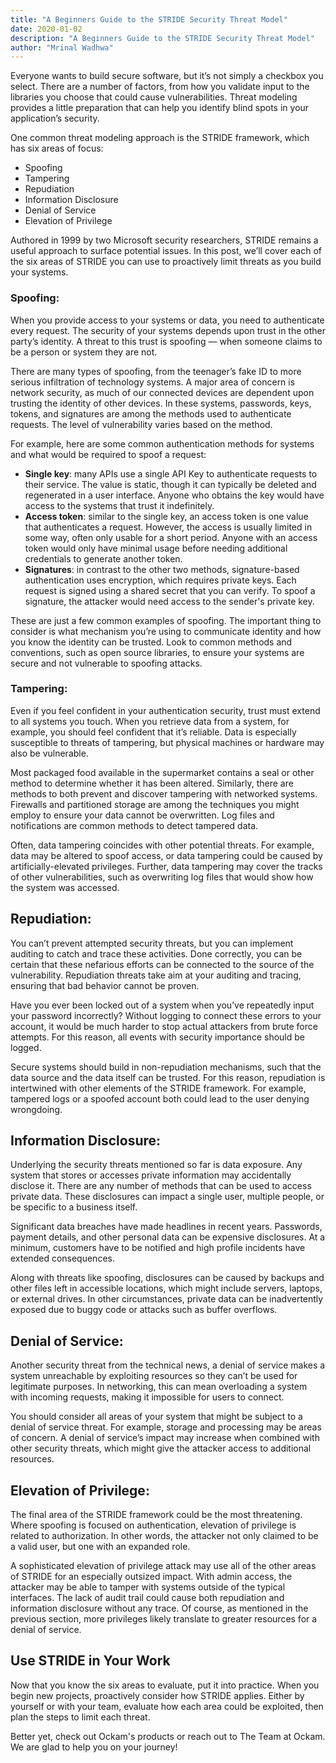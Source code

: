 ```yaml
---
title: "A Beginners Guide to the STRIDE Security Threat Model"
date: 2020-01-02
description: "A Beginners Guide to the STRIDE Security Threat Model"
author: "Mrinal Wadhwa"
---
```


Everyone wants to build secure software, but it’s not simply a checkbox you select. There are a number of factors, from how you validate input to the libraries you choose that could cause vulnerabilities. Threat modeling provides a little preparation that can help you identify blind spots in your application’s security.

One common threat modeling approach is the STRIDE framework, which has six areas of focus:

- Spoofing
- Tampering
- Repudiation
- Information Disclosure
- Denial of Service
- Elevation of Privilege

Authored in 1999 by two Microsoft security researchers, STRIDE remains a useful approach to surface potential issues. In this post, we’ll cover each of the six areas of STRIDE you can use to proactively limit threats as you build your systems.

### Spoofing:
When you provide access to your systems or data, you need to authenticate every request. The security of your systems depends upon trust in the other party’s identity. A threat to this trust is spoofing — when someone claims to be a person or system they are not.

There are many types of spoofing, from the teenager’s fake ID to more serious infiltration of technology systems. A major area of concern is network security, as much of our connected devices are dependent upon trusting the identity of other devices. In these systems, passwords, keys, tokens, and signatures are among the methods used to authenticate requests. The level of vulnerability varies based on the method.

For example, here are some common authentication methods for systems and what would be required to spoof a request:

- **Single key**: many APIs use a single API Key to authenticate requests to their service. The value is static, though it can typically be deleted and regenerated in a user interface. Anyone who obtains the key would have access to the systems that trust it indefinitely.
- **Access token**: similar to the single key, an access token is one value that authenticates a request. However, the access is usually limited in some way, often only usable for a short period. Anyone with an access token would only have minimal usage before needing additional credentials to generate another token.
- **Signatures**: in contrast to the other two methods, signature-based authentication uses encryption, which requires private keys. Each request is signed using a shared secret that you can verify. To spoof a signature, the attacker would need access to the sender's private key.

These are just a few common examples of spoofing. The important thing to consider is what mechanism you’re using to communicate identity and how you know the identity can be trusted. Look to common methods and conventions, such as open source libraries, to ensure your systems are secure and not vulnerable to spoofing attacks.

### Tampering:

Even if you feel confident in your authentication security, trust must extend to all systems you touch. When you retrieve data from a system, for example, you should feel confident that it’s reliable. Data is especially susceptible to threats of tampering, but physical machines or hardware may also be vulnerable.

Most packaged food available in the supermarket contains a seal or other method to determine whether it has been altered. Similarly, there are methods to both prevent and discover tampering with networked systems. Firewalls and partitioned storage are among the techniques you might employ to ensure your data cannot be overwritten. Log files and notifications are common methods to detect tampered data.

Often, data tampering coincides with other potential threats. For example, data may be altered to spoof access, or data tampering could be caused by artificially-elevated privileges. Further, data tampering may cover the tracks of other vulnerabilities, such as overwriting log files that would show how the system was accessed.

## Repudiation:

You can’t prevent attempted security threats, but you can implement auditing to catch and trace these activities. Done correctly, you can be certain that these nefarious efforts can be connected to the source of the vulnerability. Repudiation threats take aim at your auditing and tracing, ensuring that bad behavior cannot be proven.

Have you ever been locked out of a system when you’ve repeatedly input your password incorrectly? Without logging to connect these errors to your account, it would be much harder to stop actual attackers from brute force attempts. For this reason, all events with security importance should be logged.

Secure systems should build in non-repudiation mechanisms, such that the data source and the data itself can be trusted. For this reason, repudiation is intertwined with other elements of the STRIDE framework. For example, tampered logs or a spoofed account both could lead to the user denying wrongdoing.

## Information Disclosure:

Underlying the security threats mentioned so far is data exposure. Any system that stores or accesses private information may accidentally disclose it. There are any number of methods that can be used to access private data. These disclosures can impact a single user, multiple people, or be specific to a business itself.

Significant data breaches have made headlines in recent years. Passwords, payment details, and other personal data can be expensive disclosures. At a minimum, customers have to be notified and high profile incidents have extended consequences.

Along with threats like spoofing, disclosures can be caused by backups and other files left in accessible locations, which might include servers, laptops, or external drives. In other circumstances, private data can be inadvertently exposed due to buggy code or attacks such as buffer overflows.

## Denial of Service:

Another security threat from the technical news, a denial of service makes a system unreachable by exploiting resources so they can’t be used for legitimate purposes. In networking, this can mean overloading a system with incoming requests, making it impossible for users to connect.

You should consider all areas of your system that might be subject to a denial of service threat. For example, storage and processing may be areas of concern. A denial of service’s impact may increase when combined with other security threats, which might give the attacker access to additional resources.

## Elevation of Privilege:

The final area of the STRIDE framework could be the most threatening. Where spoofing is focused on authentication, elevation of privilege is related to authorization. In other words, the attacker not only claimed to be a valid user, but one with an expanded role.

A sophisticated elevation of privilege attack may use all of the other areas of STRIDE for an especially outsized impact. With admin access, the attacker may be able to tamper with systems outside of the typical interfaces. The lack of audit trail could cause both repudiation and information disclosure without any trace. Of course, as mentioned in the previous section, more privileges likely translate to greater resources for a denial of service.

## Use STRIDE in Your Work

Now that you know the six areas to evaluate, put it into practice. When you begin new projects, proactively consider how STRIDE applies. Either by yourself or with your team, evaluate how each area could be exploited, then plan the steps to limit each threat.

Better yet, check out Ockam's products or reach out to The Team at Ockam. We are glad to help you on your journey!
